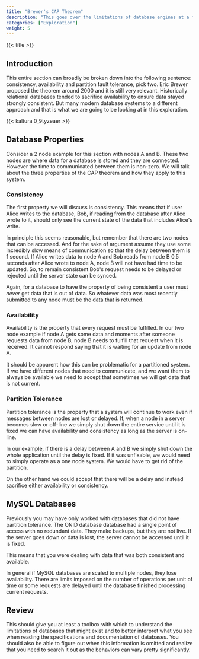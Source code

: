 ```yaml
---
title: "Brewer's CAP Theorem"
description: "This goes over the limitations of database engines at a fairly high level. There is a lot more nuance these days with database engines, but these tradeoffs still exist."
categories: ["Exploration"]
weight: 5
---
```

<!--- Make sure to fill out the title and description above, they will be used when generating lists of exploration topics -->
<!--- The weight above determines what order this will be shown among other exploration topics in this same folder, lower numbers are shown first. Start using at least multiples of 5, that way if you need to add a content page between existing ones there are enough open weights to do so. They are integers only -->

{{< title >}}
## Introduction
This entire section can broadly be broken down into the following sentence: consistency, availability and partition fault tolerance, pick two. Eric Brewer proposed the theorem around 2000 and it is still very relevant. Historically relational databases tended to sacrifice availability to ensure data stayed strongly consistent. But many modern database systems to a different approach and that is what we are going to be looking at in this exploration.

{{< kaltura 0_9tyzeaer >}}

## Database Properties
Consider a 2 node example for this section with nodes A and B. These two nodes are where data for a database is stored and they are connected. However the time to communicated between them is non-zero. We will talk about the three properties of the CAP theorem and how they apply to this system.

### Consistency
The first property we will discuss is consistency. This means that if user Alice writes to the database, Bob, if reading from the database after Alice wrote to it, should only see the current state of the data that includes Alice's write.

In principle this seems reasonable, but remember that there are two nodes that can be accessed. And for the sake of argument assume they use some incredibly slow means of communication so that the delay between them is 1 second. If Alice writes data to node A and Bob reads from node B 0.5 seconds after Alice wrote to node A, node B will not have had time to be updated. So, to remain consistent Bob's request needs to be delayed or rejected until the server state can be synced.

Again, for a database to have the property of being consistent a user must <em>never</em> get data that is out of data. So whatever data was most recently submitted to any node must be the data that is returned.

### Availability
Availability is the property that every request must be fulfilled. In our two node example if node A gets some data and moments after someone requests data from node B, node B needs to fulfill that request when it is received. It cannot respond saying that it is waiting for an update from node A.

It should be apparent how this can be problematic for a partitioned system. If we have different nodes that need to communicate, and we want them to always be available we need to accept that sometimes we will get data that is not current.

### Partition Tolerance
Partition tolerance is the property that a system will continue to work even if messages between nodes are lost or delayed. If, when a node in a server becomes slow or off-line we simply shut down the entire service until it is fixed we can have availability and consistency as long as the server is on-line.

In our example, if there is a delay between A and B we simply shut down the whole application until the delay is fixed. If it was unfixable, we would need to simply operate as a one node system. We would have to get rid of the partition.

On the other hand we could accept that there will be a delay and instead sacrifice either availability or consistency.

## MySQL Databases
Previously you may have only worked with databases that did not have partition tolerance. The ONID database database had a single point of access with no redundant data. They make backups, but they are not live. If the server goes down or data is lost, the server cannot be accessed until it is fixed.

This means that you were dealing with data that was both consistent and available.

In general if MySQL databases are scaled to multiple nodes, they lose availability. There are limits imposed on the number of operations per unit of time or some requests are delayed until the database finished processing current requests.

## Review
This should give you at least a toolbox with which to understand the limitations of databases that might exist and to better interpret what you see when reading the specifications and documentation of databases. You should also be able to figure out when this information is omitted and realize that you need to search it out as the behaviors can vary pretty significantly.